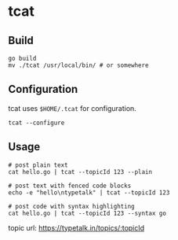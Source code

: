 # tcat
## Build
```
go build
mv ./tcat /usr/local/bin/ # or somewhere
```
## Configuration
tcat uses `$HOME/.tcat` for configuration.
```
tcat --configure
```
## Usage
```
# post plain text
cat hello.go | tcat --topicId 123 --plain

# post text with fenced code blocks
echo -e "hello\ntypetalk" | tcat --topicId 123

# post code with syntax highlighting
cat hello.go | tcat --topicId 123 --syntax go
```
topic url: https://typetalk.in/topics/:topicId
